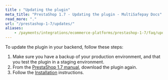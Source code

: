 ```yaml
---
title : "Updating the plugin"
meta_title: "PrestaShop 1.7 - Updating the plugin - MultiSafepay Docs"
read_more: "."
url: "/prestashop-1-7/updates/"
aliases:
    - /payments/integrations/ecommerce-platforms/prestashop-1-7/faq/updating-the-plugin/
---
```


To update the plugin in your backend, follow these steps:

1. Make sure you have a backup of your production environment, and that you test the plugin in a staging environment.
2. From the [PrestaShop 1.7 manual](/prestashop-1-7/), download the plugin again.
3. Follow the [Installation](/prestashop-1-7/#installation) instructions.